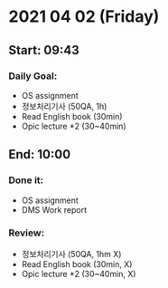 # 2021 04 02 (Friday)
Start: 09:43
-- 
### Daily Goal:
- OS assignment
- 정보처리기사 (50QA, 1h)
- Read English book (30min)
- Opic lecture *2 (30~40min)

End: 10:00
--
### Done it:
- OS assignment
- DMS Work report

### Review:
- 정보처리기사 (50QA, 1hm X)
- Read English book (30min, X)
- Opic lecture *2 (30~40min, X)
